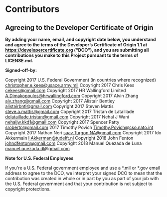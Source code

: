 # Contributors
## Agreeing to the Developer Certificate of Origin

**By adding your name, email, and copyright date below, you understand and agree to the terms of the Developer’s Certificate of Origin 1.1 at https://developercertificate.org (“DCO”), and you are submitting all contributions you make to this Project pursuant to the terms of LICENSE.md.**

**Signed-off-by:**

Copyright 2017 U.S. Federal Government (in countries where recognized) christopher.e.kees@usace.army.mil
Copyright 2017 Chris Kees cekees@gmail.com
Copyright 2017 HR Wallingford Limited A.Dimakopoulos@hrwallingford.com
Copyright 2017 Alvin Zhang alv.zhang@gmail.com
Copyright 2017 Alistair Bentley alistairbntl@gmail.com
Copyright 2017 Steven Mattis steve.a.mattis@gmail.com
Copyright 2017 Tristan de Lataillade delataillade.tristan@gmail.com
Copyright 2017 Nehal J Wani nehaljw.kkd1@gmail.com
Copyright 2017 Spencer Patty srobertp@gmail.com
2017 Timothy Povich Timothy.Povich@cso.nato.int
Copyright 2017 Nathan Neri saav.Turgon.NA@gmail.com
Copyright 2017 Ido Akkermain I.Akkerman@tudelft.nl
Copyright 2018 John Fenton johndfenton@gmail.com
Copyright 2018 Manuel Quezada de Luna manuel.quezada.dl@gmail.com

**Note for U.S. Federal Employees**

If you're a U.S. Federal government employee and use a *.mil or *.gov email address to agree to the DCO, we interpret your signed DCO to mean that the contribution was created in whole or in part by you as part of your job with the U.S. Federal government and that your contribution is not subject to copyright protections.
